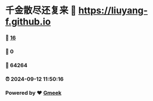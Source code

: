 # 千金散尽还复来 :link: https://liuyang-f.github.io 
### :page_facing_up: [16](https://liuyang-f.github.io/tag.html) 
### :speech_balloon: 0 
### :hibiscus: 64264 
### :alarm_clock: 2024-09-12 11:50:16 
### Powered by :heart: [Gmeek](https://github.com/Meekdai/Gmeek)
